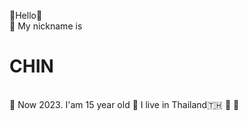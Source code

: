 🤝Hello🤝
<br>
💬 <h>My nickname is <h1>CHIN</h1></h>
<br>
💬 Now 2023. I'am 15 year old
💬 I live in Thailand🇹🇭
💬
💬


